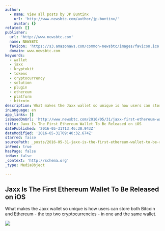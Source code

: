 ```yaml
---
author:
  - name: View all posts by JP Buntinx
    url: 'http://www.newsbtc.com/author/jp-buntinx/'
    avatar: {}
related: []
publisher:
  url: 'http://www.newsbtc.com'
  name: NEWSBTC
  favicon: 'https://s3.amazonaws.com/common-newsbtc/images/favicon.ico'
  domain: www.newsbtc.com
keywords:
  - wallet
  - jaxx
  - kryptokit
  - tokens
  - cryptocurrency
  - solution
  - plugin
  - ethereum
  - platform
  - bitcoin
description: What makes the Jaxx wallet so unique is how users can store both Bitcoin and Ethereum - the top two cryptocurrencies - in one and the same wallet.
inLanguage: en
app_links: []
isBasedOnUrl: 'http://www.newsbtc.com/2016/05/31/jaxx-first-ethereum-wallet-released-ios/'
title: Jaxx Is The First Ethereum Wallet To Be Released on iOS
datePublished: '2016-05-31T13:46:30.943Z'
dateModified: '2016-05-31T09:40:32.674Z'
starred: false
sourcePath: _posts/2016-05-31-jaxx-is-the-first-ethereum-wallet-to-be-released-on-ios.md
inFeed: true
hasPage: false
inNav: false
_context: 'http://schema.org'
_type: MediaObject

---
```

<article style=""><h1>Jaxx Is The First Ethereum Wallet To Be Released on iOS</h1><p>What makes the Jaxx wallet so unique is how users can store both Bitcoin and Ethereum - the top two cryptocurrencies - in one and the same wallet.</p><img src="http://s3.amazonaws.com/main-newsbtc-images/2016/05/31083443/Jaxx-Kryptokit-825x300.png" /></article>